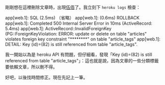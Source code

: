 剛剛想在這裡刪除文章時，出現[伍佰](./500)了。我立刻下 `heroku logs` 檢查：

app[web.1]: SQL (2.5ms)  （省略）
app[web.1]: (0.6ms)  ROLLBACK
app[web.1]: Completed 500 Internal Server Error in 10ms (ActiveRecord: 5.4ms)
app[web.1]: ActiveRecord::InvalidForeignKey (PG::ForeignKeyViolation: ERROR:  update or delete on table "articles" violates foreign key constraint "********" on table "article_tags"
app[web.1]: DETAIL:  Key (id)=(82) is still referenced from table "article_tags".

我一開始以為是 heroku API 有問題，但仔細看，發現「Key (id)=(82) is still referenced from table "article_tags"」：這也就是說，因為文章的一些分類標籤要依賴文章，所以刪不得。

好吧，以後找時間修正。現在先記上一筆。